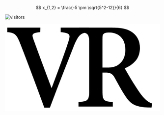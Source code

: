 <script type="text/javascript" charset="utf-8" 
src="https://cdn.mathjax.org/mathjax/latest/MathJax.js?config=TeX-AMS-MML_HTMLorMML,
https://vincenttam.github.io/javascripts/MathJaxLocal.js"></script>

$$
x_{1,2} = \frac{-5 \pm \sqrt{5^2-12}}{6}
$$

![visitors](https://visitor-badge.glitch.me/badge?page_id=rangavirender.site.others)

![logo](logo_v1.png)
